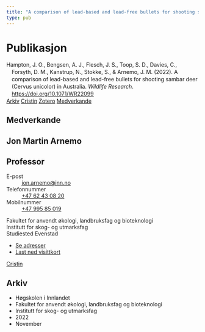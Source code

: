 ```yaml
---
title: "A comparison of lead-based and lead-free bullets for shooting sambar deer (Cervus unicolor) in Australia"
type: pub
---
```

<h1>Publikasjon</h1>
<article id="csl-bib-container-8MPNZK7D" class="csl-bib-container">
  <div class="csl-bib-body" style="line-height: 1.35; padding-left: 1em; text-indent:-1em;">
  <div class="csl-entry">Hampton, J. O., Bengsen, A. J., Flesch, J. S., Toop, S. D., Davies, C., Forsyth, D. M., Kanstrup, N., Stokke, S., &amp; Arnemo, J. M. (2022). A comparison of lead-based and lead-free bullets for shooting sambar deer (Cervus unicolor) in Australia. <i>Wildlife Research</i>. <a href="https://doi.org/10.1071/WR22099">https://doi.org/10.1071/WR22099</a></div>
</div>
  <div class="csl-bib-buttons">
    <a href="#taxonomy-article-8MPNZK7D" class="csl-bib-button">Arkiv</a>
    <a href="https://app.cristin.no/results/show.jsf?id=2069137" alt="Cristin URL" class="csl-bib-button">Cristin</a>
    <a href="http://zotero.org/groups/5022929/items/8MPNZK7D" alt="Zotero URL" class="csl-bib-button">Zotero</a>
    <a href="#contributors-article-8MPNZK7D" class="csl-bib-button">Medverkande</a>
  </div>
  <div id="csl-bib-meta-container-8MPNZK7D"></div>
</article>
<div id="csl-bib-meta-8MPNZK7D" class="csl-bib-meta">
  <article id="contributors-article-8MPNZK7D" class="contributors-article">
    <h1>Medverkande</h1>
    <div class="personas">
<div class="vrtx-hinn-person-card">
<div class="photo">
<i class="lar la-user-circle missing-person"></i>
</div>
<div class="info">
<hgroup><h1>Jon Martin Arnemo</h1>
<h2>Professor</h2>
</hgroup><dl>
<dt>E-post</dt>
<dd>
<a href="mailto:jon.arnemo@inn.no">jon.arnemo@inn.no</a>
</dd>
<dt>Telefonnummer</dt>
<dd><a href="tel:+4762430820">
+47 62 43 08 20
</a></dd>
<dt>Mobilnummer</dt>
<dd><a href="tel:+4799585019">
+47 995 85 019
</a></dd>
</dl>
<p>
Fakultet for anvendt økologi, landbruksfag og bioteknologi<br>
Institutt for skog- og utmarksfag<br>
Studiested Evenstad
</p>
<ul class="vrtx-hinn-links">
<li><a href="https://www.inn.no/finn-en-ansatt/jon-arnemo.html#vrtx-hinn-addresses">Se adresser</a></li>
<li><a href="https://www.inn.no/finn-en-ansatt/jon-arnemo.html?vrtx=vcf">Last ned visittkort</a></li>
</ul>
</div>
</div>
<a href="https://app.cristin.no/persons/show.jsf?id=328246" alt="Cristin URL" class="personas-cristin">Cristin</a>
</div>
  </article>
  <article id="taxonomy-article-8MPNZK7D" class="taxonomy-article">
    <h1>Arkiv</h1>
    <ul>
      <li>Høgskolen i Innlandet</li>
      <li>Fakultet for anvendt økologi, landbruksfag og bioteknologi</li>
      <li>Institutt for skog- og utmarksfag</li>
      <li>2022</li>
      <li>November</li>
    </ul>
  </article>
</div>
